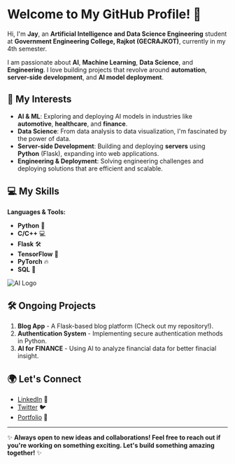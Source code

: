 # Welcome to My GitHub Profile! 👋

Hi, I'm **Jay**, an **Artificial Intelligence and Data Science Engineering** student at **Government Engineering College, Rajkot (GECRAJKOT)**, currently in my 4th semester.

I am passionate about **AI**, **Machine Learning**, **Data Science**, and **Engineering**. I love building projects that revolve around **automation**, **server-side development**, and **AI model deployment**.

## 🚀 My Interests

- **AI & ML**: Exploring and deploying AI models in industries like **automotive**, **healthcare**, and **finance**.
- **Data Science**: From data analysis to data visualization, I'm fascinated by the power of data.
- **Server-side Development**: Building and deploying **servers** using **Python** (Flask), expanding into web applications.
- **Engineering & Deployment**: Solving engineering challenges and deploying solutions that are efficient and scalable.

## 💻 My Skills

**Languages & Tools:**
- **Python** 🐍
- **C/C++** 💻
- **Flask** 🛠️
- **TensorFlow** 🤖
- **PyTorch** 🔥
- **SQL** 💾

![AI Logo](https://i.ibb.co/0fQGgTv/DALL-E-2025-01-25-12-51-01-A-futuristic-and-vibrant-artificial-intelligence-AI-themed-background-wit.webp)

## 🛠️ Ongoing Projects

1. **Blog App** - A Flask-based blog platform (Check out my repository!).
2. **Authentication System** - Implementing secure authentication methods in Python.
3. **AI for FINANCE** - Using AI to analyze financial data for better finacial insight.

## 🌍 Let's Connect

- [LinkedIn](https://www.linkedin.com/in/jayraychura) 💼
- [Twitter](https://x.com/jay_raychura_) 🐦
- [Portfolio](https://devopsjay.fly.dev) 🌟

---

✨ **Always open to new ideas and collaborations! Feel free to reach out if you're working on something exciting. Let's build something amazing together!** ✨
